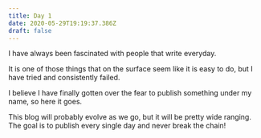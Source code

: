 ```yaml
---
title: Day 1
date: 2020-05-29T19:19:37.386Z
draft: false
---
```

I have always been fascinated with people that write everyday.

It is one of those things that on the surface seem like it is easy to do, but I have tried and consistently failed. 

I believe I have finally gotten over the fear to publish something under my name, so here it goes.

This blog will probably evolve as we go, but it will be pretty wide ranging. The goal is to publish every single day and never break the chain!
